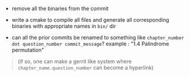 
- remove all the binaries from the commit

- write a cmake to compile all files and generate all corresponding binaries with appropriate names in `bin/` dir

- can all the prior commits be renamed to something like `chapter_number dot question_number commit_message`? 
example : "1.4 Palindrome permutation"

>(if so, one can make a gerrit like system where `chapter_name.question_number` can become a hyperlink)

